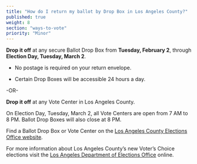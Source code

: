```yaml
---
title: "How do I return my ballot by Drop Box in Los Angeles County?"
published: true
weight: 8
section: "ways-to-vote"
priority: "Minor"
---
```

**Drop it off** at any secure Ballot Drop Box from **Tuesday, February 2**, through **Election Day, Tuesday, March 2**.  

- No postage is required on your return envelope.  

- Certain Drop Boxes will be accessible 24 hours a day.        

-OR-

**Drop it off** at any Vote Center in Los Angeles County.   

On Election Day, Tuesday, March 2, all Vote Centers are open from 7 AM to 8 PM. Ballot Drop Boxes will also close at 8 PM. 

Find a Ballot Drop Box or Vote Center on the [Los Angeles County Elections Office website](https://www.lavote.net/home/voting-elections/voting-options/vote-by-mail/vbm-ballot-drop-off). 

For more information about Los Angeles County’s new Voter’s Choice elections visit the [Los Angeles Department of Elections Office](https://www.lavote.net/home/voting-elections/current-elections) online.  
